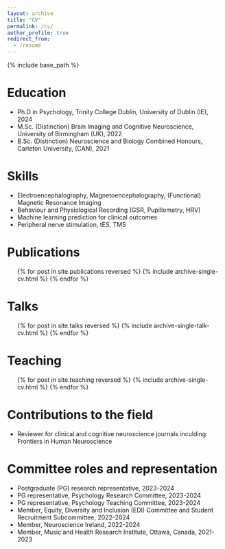 ```yaml
---
layout: archive
title: "CV"
permalink: /cv/
author_profile: true
redirect_from:
  - /resume
---
```


{% include base_path %}

Education
======
* Ph.D in Psychology, Trinity College Dublin, University of Dublin (IE), 2024
* M.Sc. (Distinction) Brain Imaging and Cognitive Neuroscience, University of Birmingham (UK), 2022
* B.Sc. (Distinction) Neuroscience and Biology Combined Honours, Carleton University, (CAN), 2021
  
Skills
======
* Electroencephalography, Magnetoencephalography, (Functional) Magnetic Resonance Imaging
* Behaviour and Physiological Recording (GSR, Pupillometry, HRV)
* Machine learning prediction for clinical outcomes
* Peripheral nerve stimulation, tES, TMS

Publications
======
  <ul>{% for post in site.publications reversed %}
    {% include archive-single-cv.html %}
  {% endfor %}</ul>
  
Talks
======
  <ul>{% for post in site.talks reversed %}
    {% include archive-single-talk-cv.html  %}
  {% endfor %}</ul>
  
Teaching
======
  <ul>{% for post in site.teaching reversed %}
    {% include archive-single-cv.html %}
  {% endfor %}</ul>

Contributions to the field
======
* Reviewer for clinical and cognitive neuroscience journals inculding: Frontiers in Human Neuroscience
  
Committee roles and representation
======
* Postgraduate (PG) research representative, 2023-2024
* PG representative, Psychology Research Committee, 2023-2024
* PG representative, Psychology Teaching Committee, 2023-2024
* Member, Equity, Diversity and Inclusion (EDI) Committee and Student Recruitment Subcommittee, 2022-2024
* Member, Neuroscience Ireland, 2022-2024
* Member, Music and Health Research Institute, Ottawa, Canada, 2021-2023
